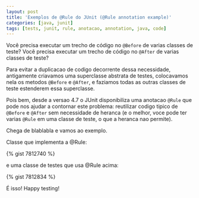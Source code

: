 ```yaml
---
layout: post
title: 'Exemplos de @Rule do JUnit (@Rule annotation example)'
categories: [java, junit]
tags: [tests, junit, rule, anotacao, annotation, java, code]
---
```

Você precisa executar um trecho de código no `@Before` de varias classes de teste?
Você precisa executar um trecho de código no `@After` de varias classes de teste?

Para evitar a duplicacao de codigo decorrente dessa necessidade, antigamente criavamos uma superclasse abstrata de testes,
colocavamos nela os metodos `@Before` e `@After`, e faziamos todas as outras classes de teste estenderem essa superclasse.

Pois bem, desde a versao 4.7 o JUnit disponibiliza uma anotacao `@Rule` que pode nos ajudar a contornar este problema:
reutilizar codigo tipico de `@Before` e `@After` sem necessidade de heranca (e o melhor, voce pode ter varias `@Rule` em
uma classe de teste, o que a heranca nao permite).

Chega de blablabla e vamos ao exemplo.

Classe que implementa a @Rule: 

{% gist 7812740 %}

e uma classe de testes que usa @Rule acima: 

{% gist 7812834 %}

É isso! Happy testing!